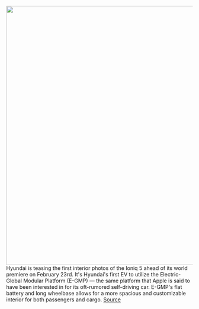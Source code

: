 <img src='https://cdn.vox-cdn.com/thumbor/sMnu4cnLofewI82gy5QV1-v7Ras=/0x0:2772x1300/1200x800/filters:focal(1165x429:1607x871)/cdn.vox-cdn.com/uploads/chorus_image/image/68823736/Large_44953_HyundaiRevealsIONIQ5sLivingSpaceandSustainableInteriorAheadofVirtualWorldPremiere.0.jpg' width='700px' /><br/>
Hyundai is teasing the first interior photos of the Ioniq 5 ahead of its world premiere on February 23rd. It's Hyundai's first EV to utilize the Electric-Global Modular Platform (E-GMP) — the same platform that Apple is said to have been interested in for its oft-rumored self-driving car. E-GMP's flat battery and long wheelbase allows for a more spacious and customizable interior for both passengers and cargo.
<a href='https://www.theverge.com/2021/2/16/22285235/ioniq-5-sliding-universal-island-e-gmp'> Source <a/>
